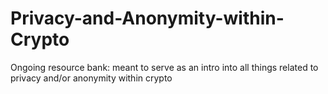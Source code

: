 # Privacy-and-Anonymity-within-Crypto
Ongoing resource bank: meant to serve as an intro into all things related to privacy and/or anonymity within crypto

